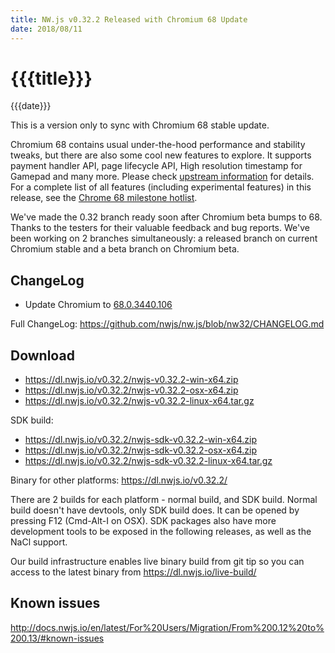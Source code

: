 ```yaml
---
title: NW.js v0.32.2 Released with Chromium 68 Update
date: 2018/08/11
---
```

# {{{title}}}
{{{date}}}

This is a version only to sync with Chromium 68 stable update.

Chromium 68 contains usual under-the-hood performance and stability tweaks, but there are also some cool new features to explore. It supports payment handler API, page lifecycle API, High resolution timestamp for Gamepad and many more. Please check [upstream information](https://developers.google.com/web/updates/2018/07/nic68) for details. For a complete list of all features (including experimental features) in this release, see the [Chrome 68 milestone hotlist](https://www.chromestatus.com/features#milestone=68).

We've made the 0.32 branch ready soon after Chromium beta bumps to 68. Thanks to the testers for their valuable feedback and bug reports. We've been working on 2 branches simultaneously: a released branch on current Chromium stable and a beta branch on Chromium beta.

## ChangeLog

- Update Chromium to [68.0.3440.106](https://chromereleases.googleblog.com/2018/08/stable-channel-update-for-desktop.html)

Full ChangeLog: https://github.com/nwjs/nw.js/blob/nw32/CHANGELOG.md

## Download 

* https://dl.nwjs.io/v0.32.2/nwjs-v0.32.2-win-x64.zip 
* https://dl.nwjs.io/v0.32.2/nwjs-v0.32.2-osx-x64.zip 
* https://dl.nwjs.io/v0.32.2/nwjs-v0.32.2-linux-x64.tar.gz 

SDK build: 
* https://dl.nwjs.io/v0.32.2/nwjs-sdk-v0.32.2-win-x64.zip 
* https://dl.nwjs.io/v0.32.2/nwjs-sdk-v0.32.2-osx-x64.zip 
* https://dl.nwjs.io/v0.32.2/nwjs-sdk-v0.32.2-linux-x64.tar.gz 

Binary for other platforms: https://dl.nwjs.io/v0.32.2/ 

There are 2 builds for each platform - normal build, and SDK build. Normal build doesn't have devtools, only SDK build does. lt can be opened by pressing F12 (Cmd-Alt-I on OSX). SDK packages also have more development tools to be exposed in the following releases, as well as the NaCl support.

Our build infrastructure enables live binary build from git tip so you can access to the latest binary from https://dl.nwjs.io/live-build/ 

## Known issues 
 
http://docs.nwjs.io/en/latest/For%20Users/Migration/From%200.12%20to%200.13/#known-issues

